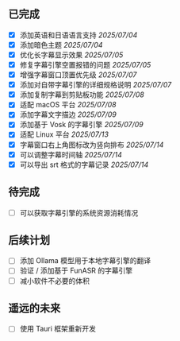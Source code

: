 ## 已完成

- [x] 添加英语和日语语言支持 *2025/07/04*
- [x] 添加暗色主题 *2025/07/04*
- [x] 优化长字幕显示效果 *2025/07/05*
- [x] 修复字幕引擎空置报错的问题 *2025/07/05*
- [x] 增强字幕窗口顶置优先级 *2025/07/07*
- [x] 添加对自带字幕引擎的详细规格说明 *2025/07/07*
- [x] 添加复制字幕到剪贴板功能 *2025/07/08*
- [x] 适配 macOS 平台 *2025/07/08*
- [x] 添加字幕文字描边 *2025/07/09*
- [x] 添加基于 Vosk 的字幕引擎 *2025/07/09*
- [x] 适配 Linux 平台 *2025/07/13*
- [x] 字幕窗口右上角图标改为竖向排布 *2025/07/14*
- [x] 可以调整字幕时间轴 *2025/07/14*
- [x] 可以导出 srt 格式的字幕记录 *2025/07/14*

## 待完成

- [ ] 可以获取字幕引擎的系统资源消耗情况

## 后续计划

- [ ] 添加 Ollama 模型用于本地字幕引擎的翻译
- [ ] 验证 / 添加基于 FunASR 的字幕引擎
- [ ] 减小软件不必要的体积

## 遥远的未来

- [ ] 使用 Tauri 框架重新开发
